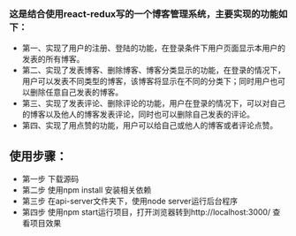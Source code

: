 ### 这是结合使用react-redux写的一个博客管理系统，主要实现的功能如下：
* 第一、实现了用户的注册、登陆的功能，在登录条件下用户页面显示本用户的发表的所有博客。
* 第二、实现了发表博客、删除博客、博客分类显示的功能，在登录的情况下，用户可以发表不同类型的博客，该博客将显示在不同的分类下；同时用户也可以删除任意自己发表的博客。
* 第三、实现了发表评论、删除评论的功能，用户在登录的情况下，可以对自己的博客以及他人的博客发表评论，同时也可以删除自己发表的评论。
* 第四、实现了用点赞的功能，用户可以给自己或他人的博客或者评论点赞。
## 使用步骤：
* 第一步 下载源码
* 第二步 使用npm install 安装相关依赖
* 第三步 在api-server文件夹下，使用node server运行后台程序
* 第四步 使用npm start运行项目，打开浏览器转到http://localhost:3000/ 查看项目效果
